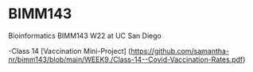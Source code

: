 # BIMM143
Bioinformatics BIMM143 W22 at UC San Diego

-Class 14 [Vaccination Mini-Project] (https://github.com/samantha-nr/bimm143/blob/main/WEEK9./Class-14--Covid-Vaccination-Rates.pdf)

